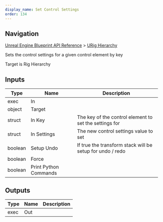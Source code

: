 ```yaml
---
display_name: Set Control Settings
order: 134
---
```

## Navigation

[Unreal Engine Blueprint API Reference](https://dev.epicgames.com/documentation/en-us/unreal-engine/BlueprintAPI) > [URig Hierarchy](https://dev.epicgames.com/documentation/en-us/unreal-engine/BlueprintAPI/URigHierarchy)

Sets the control settings for a given control element by key

Target is Rig Hierarchy

## Inputs

| Type | Name | Description |
| --- | --- | --- |
| exec | In |  |
| object | Target |  |
| struct | In Key | The key of the control element to set the settings for |
| struct | In Settings | The new control settings value to set |
| boolean | Setup Undo | If true the transform stack will be setup for undo / redo |
| boolean | Force |  |
| boolean | Print Python Commands |  |

## Outputs

| Type | Name | Description |
| --- | --- | --- |
| exec | Out |  |

